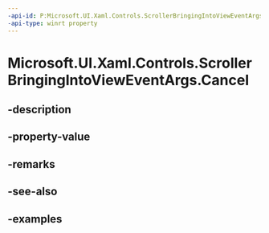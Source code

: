 ```yaml
---
-api-id: P:Microsoft.UI.Xaml.Controls.ScrollerBringingIntoViewEventArgs.Cancel
-api-type: winrt property
---
```


<!-- Property syntax.
public bool Cancel { get;  set; }
-->

# Microsoft.UI.Xaml.Controls.ScrollerBringingIntoViewEventArgs.Cancel

## -description

## -property-value

## -remarks

## -see-also

## -examples

